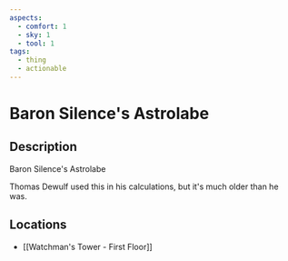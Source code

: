```yaml
---
aspects:
  - comfort: 1
  - sky: 1
  - tool: 1
tags:
  - thing
  - actionable
---
```


# Baron Silence's Astrolabe

## Description
Baron Silence's Astrolabe

Thomas Dewulf used this in his calculations, but it's much older than he was.
## Locations
- [[Watchman's Tower - First Floor]]